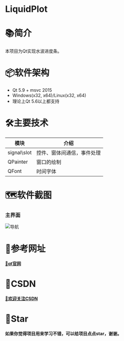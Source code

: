 # LiquidPlot

# 📚简介
本项目为Qt实现水波进度条。

# 📦软件架构
- Qt 5.9 + msvc 2015
- Windows(x32, x64)/Linux(x32, x64) 
- 理论上Qt 5.6以上都支持

# 🛠️主要技术
| 模块                |     介绍                                                                          |
| -------------------|---------------------------------------------------------------------------------- |
| signal\slot        |     控件、窗体间通信，事件处理                                               |
| QPainter        |     窗口的绘制                                          |
| QFont        |     时间字体                                          |

# 🗺️软件截图

### 主界面
![导航](https://gitee.com/hudejie/LiquidPlot/raw/master/screenshot/demo.gif)


# 📝参考网址

#### [📗qt官网](https://doc.qt.io/)


# 📌CSDN

#### [🎉欢迎关注CSDN](https://blog.csdn.net/qq_25549309)

# 🧡Star

#### 如果你觉得项目用来学习不错，可以给项目点点star，谢谢。
